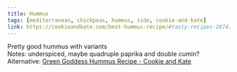 ```yaml
---
title: Hummus
tags: [mediterranean, chickpeas, hummus, side, cookie-and-kate]
link: https://cookieandkate.com/best-hummus-recipe/#tasty-recipes-28742
---
```

Pretty good hummus with variants  
Notes: underspiced, maybe quadruple paprika and double cumin?  
Alternative: [Green Goddess Hummus Recipe \- Cookie and Kate](https://cookieandkate.com/green-goddess-hummus-recipe/#tasty-recipes-23793-jump-target)

